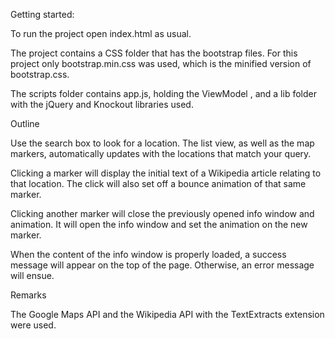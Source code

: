 Getting started:

To run the project open index.html as usual.

The project contains a CSS folder that has the bootstrap files. For this project only bootstrap.min.css was used, which is the minified version of bootstrap.css.

The scripts folder contains app.js, holding the ViewModel , and a lib folder with the jQuery and Knockout libraries used.

Outline

Use the search box to look for a location. The list view, as well as the map markers, automatically updates with the locations that match your query.

Clicking a marker will display the initial text of a Wikipedia article relating to that location. The click will also set off a bounce animation of that same marker.

Clicking another marker will close the previously opened info window and animation. It will open the info window and set the animation on the new marker.

When the content of the info window is properly loaded, a success message will appear on the top of the page. Otherwise, an error message will ensue.

Remarks

The Google Maps API and the Wikipedia API with the TextExtracts extension were used.